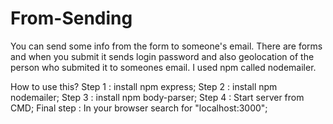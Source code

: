 # From-Sending
You can send some info from the form to someone's email.
There are forms and when you submit it sends login password and also geolocation of the person who submited it  to someones email.
I used npm called nodemailer.

How to use this? 
Step 1 : install npm express;
Step 2 : install npm nodemailer;
Step 3 : install npm body-parser;
Step 4 : Start server from CMD;
Final step : In your browser search for "localhost:3000";
		
